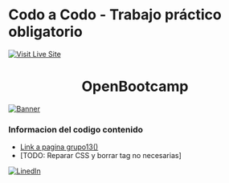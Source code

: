 # Codo a Codo - Trabajo práctico obligatorio

[![Visit Live Site](https://img.shields.io/static/v1?label=%3CPagina%3E&message=%3CConstruccion%3E&color=%3CGREEN%3E)](https://grupo13.netlify.app/)


<h1 align="center">
    OpenBootcamp 
</h1>

[![Banner](https://img.shields.io/badge/Mis%20Codigos-Construccion-orange)]()

### Informacion del codigo contenido
- [Link a pagina grupo13()]( grupo13.netlify.app)
- [TODO: Reparar CSS y borrar tag no necesarias]


[![LinedIn](https://logodownload.org/wp-content/uploads/2019/03/linkedin-logo-6.png)](https://www.linkedin.com/in/emanuel-juli%C3%A1n-tevez-147aa446/)
